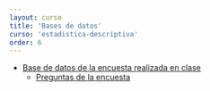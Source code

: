 ```yaml
---
layout: curso
title: 'Bases de datos'
curso: 'estadistica-descriptiva'
order: 6
---
```


- [Base de datos de la encuesta realizada en clase](./basesdedatos/encuesta1.xlsx)
  * [Preguntas de la encuesta](./basesdedatos/preguntas.jpg)

<!---
- [Homicidios en Colombia 2014](./basesdedatos/HomicidiosColombia2014.xlsx).
- [Presupuesto de la nación 2018](./basesdedatos/presupuesto_nacion_2018.xlsx)
- [Participación de Colombia en juegos olímpicos](./codigos/colombia_olimpicos.xlsx)
- [Base de datos de la encuesta](./basesdedatos/talleres_1_2.xlsx)
- [Base de datos de la encuesta actualizada](./basesdedatos/talleres_1_2_corregido.xlsx)
-->
